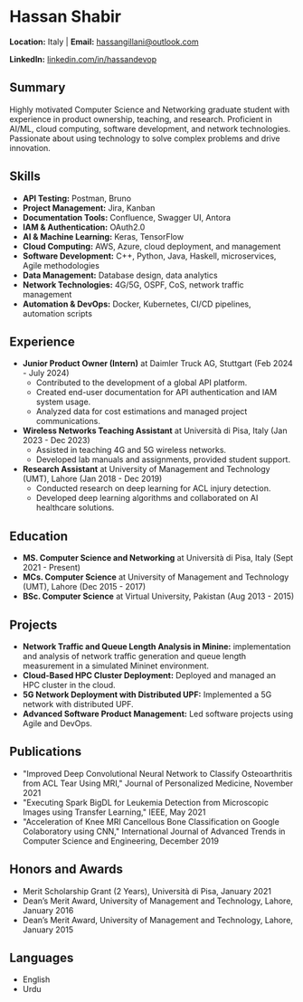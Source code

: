 # Hassan Shabir

**Location:** Italy | **Email:** hassangillani@outlook.com

**LinkedIn:** [linkedin.com/in/hassandevop](https://www.linkedin.com/in/hassandevop) 

## Summary

Highly motivated Computer Science and Networking graduate student with experience in product ownership, teaching, and research. Proficient in AI/ML, cloud computing, software development, and network technologies. Passionate about using technology to solve complex problems and drive innovation.

## Skills

* **API Testing:** Postman, Bruno
* **Project Management:** Jira, Kanban
* **Documentation Tools:** Confluence, Swagger UI, Antora
* **IAM & Authentication:** OAuth2.0
* **AI & Machine Learning:** Keras, TensorFlow
* **Cloud Computing:** AWS, Azure, cloud deployment, and management
* **Software Development:** C++, Python, Java, Haskell, microservices, Agile methodologies
* **Data Management:** Database design, data analytics
* **Network Technologies:** 4G/5G, OSPF, CoS, network traffic management
* **Automation & DevOps:** Docker, Kubernetes, CI/CD pipelines, automation scripts

## Experience

* **Junior Product Owner (Intern)** at Daimler Truck AG, Stuttgart (Feb 2024 - July 2024)
    * Contributed to the development of a global API platform.
    * Created end-user documentation for API authentication and IAM system usage.
    * Analyzed data for cost estimations and managed project communications.
* **Wireless Networks Teaching Assistant** at Università di Pisa, Italy (Jan 2023 - Dec 2023)
    * Assisted in teaching 4G and 5G wireless networks.
    * Developed lab manuals and assignments, provided student support.
* **Research Assistant** at University of Management and Technology (UMT), Lahore (Jan 2018 - Dec 2019)
    * Conducted research on deep learning for ACL injury detection.
    * Developed deep learning algorithms and collaborated on AI healthcare solutions.

## Education

* **MS. Computer Science and Networking** at Università di Pisa, Italy (Sept 2021 - Present)
* **MCs. Computer Science** at University of Management and Technology (UMT), Lahore (Dec 2015 - 2017)
* **BSc. Computer Science** at Virtual University, Pakistan (Aug 2013 - 2015)

## Projects

* **Network Traffic and Queue Length Analysis in Minine:** implementation and analysis of network traffic generation and queue length measurement in a simulated Mininet environment.
* **Cloud-Based HPC Cluster Deployment:** Deployed and managed an HPC cluster in the cloud.
* **5G Network Deployment with Distributed UPF:** Implemented a 5G network with distributed UPF.
* **Advanced Software Product Management:** Led software projects using Agile and DevOps.

## Publications

* "Improved Deep Convolutional Neural Network to Classify Osteoarthritis from ACL Tear Using MRI," Journal of Personalized Medicine, November 2021
* "Executing Spark BigDL for Leukemia Detection from Microscopic Images using Transfer Learning," IEEE, May 2021
* "Acceleration of Knee MRI Cancellous Bone Classification on Google Colaboratory using CNN," International Journal of Advanced Trends in Computer Science and Engineering, December 2019

## Honors and Awards

* Merit Scholarship Grant (2 Years), Università di Pisa, January 2021
* Dean’s Merit Award, University of Management and Technology, Lahore, January 2016
* Dean’s Merit Award, University of Management and Technology, Lahore, January 2015

## Languages

* English
* Urdu
